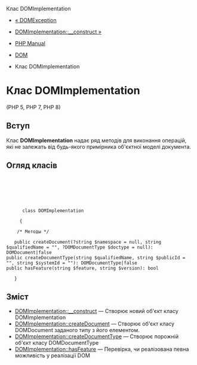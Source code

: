 Клас DOMImplementation

-   [« DOMException](class.domexception.html)
    
-   [DOMImplementation::\_\_construct »](domimplementation.construct.html)
    
-   [PHP Manual](index.html)
    
-   [DOM](book.dom.html)
    
-   Клас DOMImplementation
    

# Клас DOMImplementation

(PHP 5, PHP 7, PHP 8)

## Вступ

Клас **DOMImplementation** надає ряд методів для виконання операцій, які не залежать від будь-якого примірника об'єктної моделі документа.

## Огляд класів

```classsynopsis

     
    

    
     
      class DOMImplementation
     
     {

    /* Методы */
    
   public createDocument(?string $namespace = null, string $qualifiedName = "", ?DOMDocumentType $doctype = null): DOMDocument|false
public createDocumentType(string $qualifiedName, string $publicId = "", string $systemId = ""): DOMDocumentType|false
public hasFeature(string $feature, string $version): bool

   }
```

## Зміст

-   [DOMImplementation::\_\_construct](domimplementation.construct.html) — Створює новий об'єкт класу DOMImplementation
-   [DOMImplementation::createDocument](domimplementation.createdocument.html) — Створює об'єкт класу DOMDocument заданого типу з його елементом.
-   [DOMImplementation::createDocumentType](domimplementation.createdocumenttype.html) — Створює порожній об'єкт класу DOMDocumentType
-   [DOMImplementation::hasFeature](domimplementation.hasfeature.html) — Перевірка, чи реалізована певна можливість у реалізації DOM